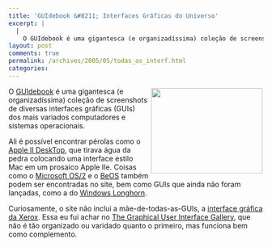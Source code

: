 ```yaml
---
title: 'GUIdebook &#8211; Interfaces Gráficas do Universo'
excerpt: |
  |
    O GUIdebook é uma gigantesca (e organizadíssima) coleção de screenshots de diversas interfaces gráficas (GUIs) dos mais variados computadores e sistemas operacionais. Ali é possível encontrar pérolas como o Apple II DeskTop, que tirava água da pedra colocando uma interface...
layout: post
comments: true
permalink: /archives/2005/05/todas_as_interf.html
categories:
---
```

<img style="border-color: #FFFFFF;" title="Xerox Palo Alto mostrando sua interface " src="//chester.me/archives/img/xerox.jpg" alt="" width="220" height="169" align="right" border="2" />O [GUIdebook][1] é uma gigantesca (e organizadíssima) coleção de screenshots de diversas interfaces gráficas (GUIs) dos mais variados computadores e sistemas operacionais.

Ali é possível encontrar pérolas como o [Apple II DeskTop][2], que tirava água da pedra colocando uma interface estilo Mac em um prosaico Apple IIe. Coisas como o [Microsoft OS/2][3] e o [BeOS][4] também podem ser encontradas no site, bem como GUIs que ainda não foram lançadas, como a do [Windows Longhorn][5].

Curiosamente, o site não inclui a mãe-de-todas-as-GUIs, a [interface gráfica da Xerox][6]. Essa eu fui achar no [The Graphical User Interface Gallery][7], que não é tão organizado ou varidado quanto o primeiro, mas funciona bem como complemento.

 [1]: http://www.guidebookgallery.org/
 [2]: http://www.guidebookgallery.org/guis/apple2/mousedesk
 [3]: http://www.guidebookgallery.org/screenshots/msos21301
 [4]: http://www.guidebookgallery.org/screenshots/beos5
 [5]: http://www.guidebookgallery.org/screenshots/longhorn4015
 [6]: http://toastytech.com/guis/alto.html
 [7]: http://toastytech.com/guis/index.html
